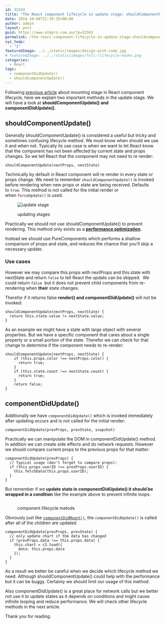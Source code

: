 ```yaml
---
id: 32343
title: "The React component lifecycle in update stage: shouldComponentUpdate() and componentDidUpdate(): part 2"
date: 2018-10-04T21:39:35+00:00
author: admin
layout: post
guid: https://www.nikpro.com.au/?p=32343
permalink: /the-react-component-lifecycle-in-update-stage-shouldcomponentupdate-and-componentdidupdate-part-2/
xyz_twap:
  - "1"
featuredImage: ../../static/images/design-with-code.jpg
# featuredImage: ../../static/images/full-llifecycle-hooks.png
categories:
  - React
tags:
  - componentDidUpdate()
  - shouldComponentUpdate()
---
```


Following [previous article](https://www.nikpro.com.au/react-component-lifecycle-explained-with-examples-first-part/) about mounting stage in React component lifecycle, here we explain two important methods in the update stage. We will have a look at **shouldComponentUpdate() and componentDidUpdate()**.

## shouldComponentUpdate()

Generally shouldComponentUpdate() is considered a useful but tricky and sometimes confusing lifecycle method. We must know when should we use it and when not. Typically its use case is when we want to let React know that the component has not been affected by current state and props changes. So we tell React that the component may not need to re render:

```
shouldComponentUpdate(nextProps, nextState)
```

Technically by default in React component will re render in every state or props change. We need to remember `shouldComponentUpdate()` is invoked before rendering when new props or state are being received. Defaults to `true`. This method is not called for the initial render or when `forceUpdate()` is used.<figure class="wp-block-image">

<img src="https://www.nikpro.com.aulifecycle_props.png" alt="update stage" class="wp-image-32346" srcset="https://testgatsby.locallifecycle_props.png 1020w, https://testgatsby.locallifecycle_props-300x115.png 300w, https://testgatsby.locallifecycle_props-768x295.png 768w" sizes="(max-width: 1020px) 100vw, 1020px" /> <figcaption>updating stages</figcaption></figure>

Practically we should not use shouldComponentUpdate() to prevent rendering. This method only exists as a **[performance optimization](https://reactjs.org/docs/optimizing-performance.html).**

Instead we should use PureComponents which performs a shallow comparison of props and state, and reduces the chance that you’ll skip a necessary update.

### Use cases

However we may compare this.props with nextProps and this.state with nextState and return `false` to tell React the update can be skipped.  We could return `false`  but it does not prevent child components from re-rendering when **their** state changes.

Therefor if it returns false **render() and componentDidUpdate()** will not be invoked:

```
shouldComponentUpdate(nextProps, nextState) {
  return this.state.value != nextState.value;
}
```

As an example we might have a state with large object with several properties. But we have a specific component that cares about a single property or a small portion of the state. Therefor we can check for that change to determine if the component needs to re-render:

```
shouldComponentUpdate(nextProps, nextState) {
    if (this.props.color !== nextProps.color) {
      return true;
    }
    if (this.state.count !== nextState.count) {
      return true;
    }
    return false;
}
```

## componentDidUpdate()

Additionally we have `componentDidUpdate()` which is invoked immediately after updating occurs and is not called for the initial render:

```
componentDidUpdate(prevProps, prevState, snapshot)
```

Practically we can manipulate the DOM in componentDidUpdate() method. In addition we can create side effects and do network requests. However we should compare current props to the previous props for that matter:

```
componentDidUpdate(prevProps) {
  // Typical usage (don't forget to compare props):
  if (this.props.userID !== prevProps.userID) {
    this.fetchData(this.props.userID);
  }
}
```

But remember if we **update state in componentDidUpdate() it should be wrapped in a condition** like the example above to prevent infinite loops.<figure class="wp-block-image">

<img src="https://www.nikpro.com.aucomponentlife.png" alt="" class="wp-image-32345" srcset="https://testgatsby.localcomponentlife.png 975w, https://testgatsby.localcomponentlife-300x154.png 300w, https://testgatsby.localcomponentlife-768x395.png 768w" sizes="(max-width: 975px) 100vw, 975px" /> <figcaption>component lifecycle metods</figcaption></figure>

Obviously just like [`componentDidMount()`](https://www.nikpro.com.au/react-component-lifecycle-explained-with-examples-first-part/), the `componentDidUpdate()` is called after all of the children are updated

```
componentDidUpdate(prevProps, prevState) {
  // only update chart if the data has changed
  if (prevProps.data !== this.props.data) {
    this.chart = c3.load({
      data: this.props.data
    });
  }
}
```

As a result we better be careful when we decide which lifecycle method we need. Although shouldComponentUpdate() could help with the performance but it can be buggy. Certainly we should limit our usage of this method.

Also componentDidUpdate() is a great place for network calls but we better not use it to update states as it depends on conditions and might cause infinite looping and reduce performance. We will check other lifecycle methods in the next article.

Thank you for reading.
